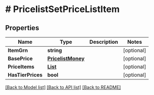 # # PricelistSetPriceListItem


## Properties 


Name | Type | Description | Notes
------------ | ------------- | ------------- | -------------
**ItemGrn**| **string** |   | [optional]
**BasePrice**| [**PricelistMoney**](PricelistMoney.md) |   | [optional]
**PriceItems**| [**List<PricelistSetPriceListItemPrice>**](PricelistSetPriceListItemPrice.md) |   | [optional]
**HasTierPrices**| **bool** |   | [optional]


[[Back to Model list]](../../README.md#models) [[Back to API list]](../../README.md#endpoints) [[Back to README]](../../README.md)

